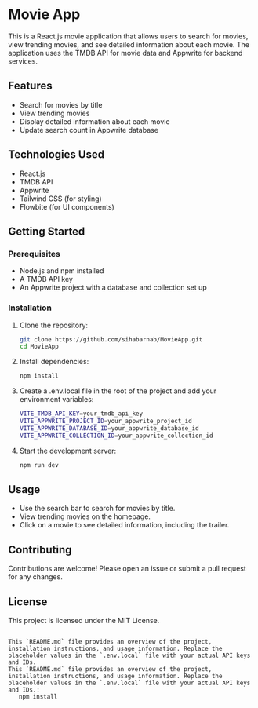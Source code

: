 # Movie App

This is a React.js movie application that allows users to search for movies, view trending movies, and see detailed information about each movie. The application uses the TMDB API for movie data and Appwrite for backend services.

## Features

- Search for movies by title
- View trending movies
- Display detailed information about each movie
- Update search count in Appwrite database

## Technologies Used

- React.js
- TMDB API
- Appwrite
- Tailwind CSS (for styling)
- Flowbite (for UI components)

## Getting Started

### Prerequisites

- Node.js and npm installed
- A TMDB API key
- An Appwrite project with a database and collection set up

### Installation

1. Clone the repository:
   ```bash
   git clone https://github.com/sihabarnab/MovieApp.git
   cd MovieApp
   ```

2. Install dependencies:
   ```bash
   npm install
   ```

3. Create a .env.local file in the root of the project and add your environment variables:
   ```bash
   VITE_TMDB_API_KEY=your_tmdb_api_key
   VITE_APPWRITE_PROJECT_ID=your_appwrite_project_id
   VITE_APPWRITE_DATABASE_ID=your_appwrite_database_id
   VITE_APPWRITE_COLLECTION_ID=your_appwrite_collection_id
   ```

4. Start the development server:
   ```bash
   npm run dev
   ```

## Usage

- Use the search bar to search for movies by title.
- View trending movies on the homepage.
- Click on a movie to see detailed information, including the trailer.

## Contributing

Contributions are welcome! Please open an issue or submit a pull request for any changes.

## License

This project is licensed under the MIT License.
```

This `README.md` file provides an overview of the project, installation instructions, and usage information. Replace the placeholder values in the `.env.local` file with your actual API keys and IDs.
This `README.md` file provides an overview of the project, installation instructions, and usage information. Replace the placeholder values in the `.env.local` file with your actual API keys and IDs.:
   npm install
